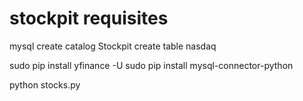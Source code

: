 # stockpit requisites

mysql
create catalog Stockpit
create table nasdaq

sudo pip install yfinance -U
sudo pip install mysql-connector-python

python stocks.py
